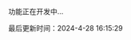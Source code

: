 <!--
 * @Description: 加载动画库
 * @Author: panrui
 * @Date: 2021-09-29 10:01:53
 * @LastEditTime: 2021-09-29 10:01:53
 * @LastEditors: panrui
 * 不忘初心,不负梦想
-->

功能正在开发中...

最后更新时间：2024-4-28 16:15:29